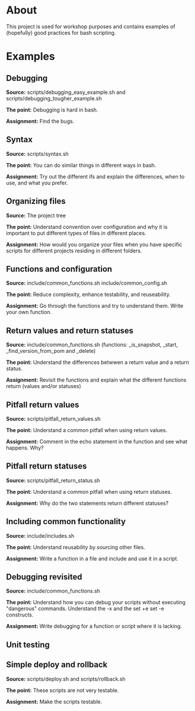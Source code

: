 # About

This project is used for workshop purposes and contains examples of (hopefully) good practices for bash scripting.

# Examples

## Debugging

**Source:** scripts/debugging\_easy\_example.sh and scripts/debugging\_tougher\_example.sh                                      

**The point:** Debugging is hard in bash.

**Assignment:** Find the bugs.

## Syntax

**Source:** scripts/syntax.sh

**The point:** You can do similar things in different ways in bash.

**Assignment:** Try out the different ifs and explain the differences, when to use, and what you prefer.

## Organizing files

**Source:** The project tree

**The point:** Understand convention over configuration and why it is important to put different types of files in different places.

**Assignment:** How would you organize your files when you have specific scripts for different projects residing in different folders.

## Functions and configuration

**Source:** include/common\_functions.sh include/common\_config.sh

**The point:** Reduce complexity, enhance testability, and reuseability.

**Assignment:** Go through the functions and try to understand them. Write your own function.

## Return values and return statuses

**Source:** include/common\_functions.sh (functions: \_is\_snapshot, \_start, \_find\_version\_from\_pom and \_delete)

**The point:** Understand the differences betwwen a return value and a return status.

**Assignment:** Revisit the functions and explain what the different functions return (values and/or statuses)

## Pitfall return values

**Source:** scripts/pitfall\_return\_values.sh

**The point:** Understand a common pitfall when using return values.

**Assignment:** Comment in the echo statement in the function and see what happens. Why?

## Pitfall return statuses
**Source:** scripts/pitfall\_return\_status.sh

**The point:** Understand a common pitfall when using return statuses.

**Assignment:** Why do the two statements return different statuses?

## Including common functionality

**Source:** include/includes.sh

**The point:** Understand reusability by sourcing other files.

**Assignment:** Write a function in a file and include and use it in a script.

## Debugging revisited

**Source:** include/common\_functions.sh

**The point:** Understand how you can debug your scripts without executing "dangerous" commands. Understand the -x and the set +e set -e constructs.

**Assignment:** Write debugging for a function or script where it is lacking.

## Unit testing 

## Simple deploy and rollback

**Source:** scripts/deploy.sh and scripts/rollback.sh

**The point:** These scripts are not very testable.

**Assignment:** Make the scripts testable.

